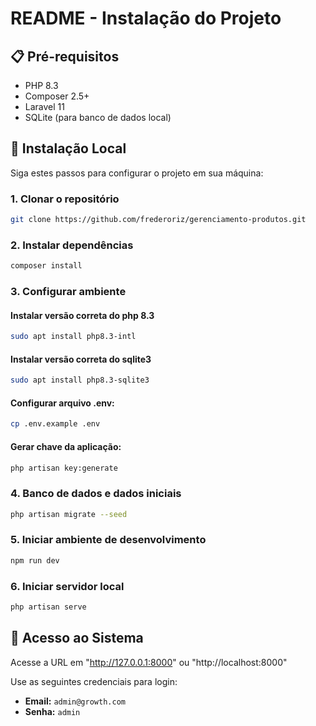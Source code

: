 # README - Instalação do Projeto

## 📋 Pré-requisitos

- PHP 8.3
- Composer 2.5+
- Laravel 11
- SQLite (para banco de dados local)

## 🚀 Instalação Local

Siga estes passos para configurar o projeto em sua máquina:

### 1. Clonar o repositório
```bash
git clone https://github.com/frederoriz/gerenciamento-produtos.git
```

### 2. Instalar dependências
```bash
composer install
```

### 3. Configurar ambiente

#### Instalar versão correta do php 8.3 
```bash
sudo apt install php8.3-intl
```

#### Instalar versão correta do sqlite3 
```bash
sudo apt install php8.3-sqlite3
```

#### Configurar arquivo .env:
```bash
cp .env.example .env
```

#### Gerar chave da aplicação:
```bash
php artisan key:generate
```

### 4. Banco de dados e dados iniciais
```bash
php artisan migrate --seed
```

### 5. Iniciar ambiente de desenvolvimento
```bash
npm run dev
```

### 6. Iniciar servidor local
```bash
php artisan serve
```

## 🔑 Acesso ao Sistema

Acesse a URL em "http://127.0.0.1:8000" ou "http://localhost:8000"

Use as seguintes credenciais para login:

- **Email:** `admin@growth.com`
- **Senha:** `admin`